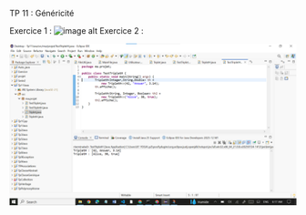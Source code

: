 TP 11 : Généricité


Exercice 1 :
![image alt](https://github.com/laouysalma/Tp11Java/blob/main/Ex1.jpg?raw=true)
Exercice 2 :

![image alt](https://github.com/laouysalma/Tp11Java/blob/main/Ex2.png?raw=true)
